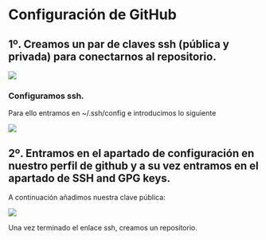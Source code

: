# Configuración de GitHub

## 1º. Creamos un par de claves ssh (pública y privada) para conectarnos al repositorio.

![](/Images/Captura31)

### Configuramos ssh.
Para ello entramos en ~/.ssh/config e introducimos lo siguiente

![](/Images/C20)

## 2º. Entramos en el apartado de configuración en nuestro perfil de github y a su vez entramos en el apartado de SSH and GPG keys.

A continuación añadimos nuestra clave pública:

![](/Images/Captura33)

Una vez terminado el enlace ssh, creamos un repositorio.


